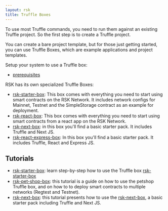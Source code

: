 ```yaml
---
layout: rsk
title: Truffle Boxes
---
```


To use most Truffle commands, you need to run them against an existing Truffle project. So the first step is to create a Truffle project.

You can create a bare project template, but for those just getting started, you can use Truffle Boxes, which are example applications and project templates.

Setup your system to use a Truffle box:

- [prerequisites](/tutorials/truffle-boxes/truffle-boxes-prerequisites)

RSK has its own specialized Truffle Boxes:

- [rsk-starter-box](/tools/truffle/boxes/rsk-starter-box): This box comes with everything you need to start using smart contracts on the RSK Network. It includes network configs for Mainnet, Testnet and the SimpleStorage contract as an example for deployment.
- [rsk-react-box](/tutorials/truffle-boxes/rsk-react-box): This box comes with everything you need to start using smart contracts from a react app on the RSK Network. 
- [rsk-next-box](/tools/truffle/boxes/rsk-next-box): in this box you'll find a basic starter pack. It includes Truffle and Next JS.
- [rsk-react-express-box](/tutorials/truffle-boxes/rsk-react-express-box): In this box you'll find a basic starter pack. It includes Truffle, React and Express JS.

## Tutorials

- [rsk-starter-box](/tutorials/truffle-boxes/rsk-starter-box): learn step-by-step how to use the Truffle box [rsk-starter-box](https://github.com/rsksmart/rsk-starter-box)
- [rsk-pet-shop-box](/tutorials/truffle-boxes/pet-shop-box/): this tutorial is a guide on how to use the petshop Truffle box, and on how to to deploy smart contracts to multiple networks (Regtest and Testnet).
- [rsk-next-box](/tutorials/truffle-boxes/rsk-next-box): this tutorial presents how to use the [rsk-next-box](https://github.com/rsksmart/rsk-next-box), a basic starter pack including Truffle and Next JS.
